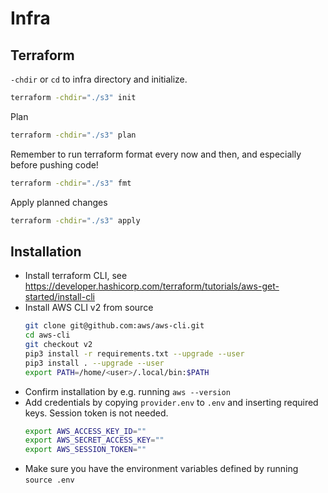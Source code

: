 # Infra

## Terraform

`-chdir` or `cd` to infra directory and initialize.
```bash
terraform -chdir="./s3" init
```

Plan
```bash
terraform -chdir="./s3" plan
```

Remember to run terraform format every now and then, and especially before pushing code!
```bash
terraform -chdir="./s3" fmt
```

Apply planned changes
```bash
terraform -chdir="./s3" apply
```


## Installation

- Install terraform CLI, see https://developer.hashicorp.com/terraform/tutorials/aws-get-started/install-cli
- Install AWS CLI v2 from source
    ```bash
    git clone git@github.com:aws/aws-cli.git
    cd aws-cli
    git checkout v2
    pip3 install -r requirements.txt --upgrade --user 
    pip3 install . --upgrade --user 
    export PATH=/home/<user>/.local/bin:$PATH
    ```
- Confirm installation by e.g. running `aws --version`
- Add credentials by copying `provider.env` to `.env` and inserting required keys. Session token is not needed.
    ```bash
    export AWS_ACCESS_KEY_ID=""
    export AWS_SECRET_ACCESS_KEY=""
    export AWS_SESSION_TOKEN=""
    ```
- Make sure you have the environment variables defined by running `source .env`